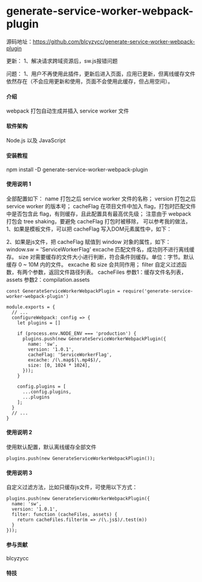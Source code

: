 # generate-service-worker-webpack-plugin

源码地址：https://github.com/blcyzycc/generate-service-worker-webpack-plugin

更新：
  1、解决请求跨域资源后，sw.js报错问题

问题：
  1、用户不再使用此插件，更新后进入页面，应用已更新，但离线缓存文件依然存在（不会应用更新和使用，页面不会使用此缓存，但占用空间）。

#### 介绍
webpack 打包自动生成并插入 service worker 文件


#### 软件架构
Node.js 以及 JavaScript


#### 安装教程
npm install -D generate-service-worker-webpack-plugin


#### 使用说明 1
全部配置如下：
name      打包之后 service worker 文件的名称；
version   打包之后 service worker 的版本号；
cacheFlag 在项目文件中加入 flag，打包时匹配文件中是否包含此 flag，有则缓存，且此配置具有最高优先级；
          注意由于 webpack 打包会 tree shaking，要避免 cacheFlag 打包时被移除，
          可以参考我的做法，
          1、如果是模板文件，可以把 cacheFlag 写入DOM元素属性中，如下：
          <div sw="ServiceWorkerFlag"></div>
          2、如果是js文件，把 cacheFlag 赋值到 window 对象的属性，如下：
          window.sw = 'ServiceWorkerFlag'
excache   匹配文件名，成功则不进行离线缓存。
size      对需要缓存的文件大小进行判断，符合条件则缓存。单位：字节。默认缓存 0 ~ 10M 内的文件。
          excache 和 size 会共同作用；
filter    自定义过滤函数，有两个参数，返回文件路径列表。
            cacheFiles    参数1：缓存文件名列表，
            assets        参数2：compilation.assets

```
const GenerateServiceWorkerWebpackPlugin = require('generate-service-worker-webpack-plugin')

module.exports = {
  // ...
  configureWebpack: config => {
    let plugins = []

    if (process.env.NODE_ENV === 'production') {
      plugins.push(new GenerateServiceWorkerWebpackPlugin({
        name: 'sw',
        version: '1.0.1',
        cacheFlag: 'ServiceWorkerFlag',
        excache: /(\.map$|\.mp4$)/,
        size: [0, 1024 * 1024],
      }));
    }

    config.plugins = [
      ...config.plugins,
      ...plugins
    ];
  }
  // ...
}
```

#### 使用说明 2
使用默认配置，默认离线缓存全部文件
```
plugins.push(new GenerateServiceWorkerWebpackPlugin());
```

#### 使用说明 3
自定义过滤方法，比如只缓存js文件，可使用以下方式：
```
plugins.push(new GenerateServiceWorkerWebpackPlugin({
  name: 'sw',
  version: '1.0.1',
  filter: function (cacheFiles, assets) {
    return cacheFiles.filter(m => /(\.js$)/.test(m))
  }
}));
```


#### 参与贡献
blcyzycc


#### 特技

